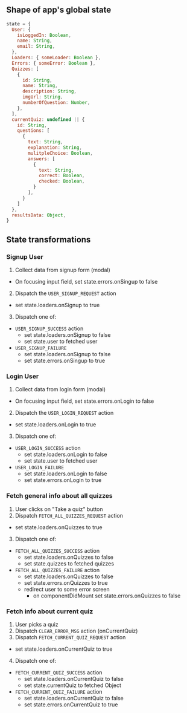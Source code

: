 ## Shape of app's global state

```javascript
state = {
  User: {
    isLoggedIn: Boolean,
    name: String,
    email: String,
  },
  Loaders: { someLoader: Boolean },
  Errors: { someError: Boolean },
  Quizzes: [
    {
      id: String,
      name: String,
      description: String,
      imgUrl: String,
      numberOfQuestion: Number,
    },
  ],
  currentQuiz: undefined || {
    id: String,
    questions: [
      {
        text: String,
        explanation: String,
        mulitpleChoice: Boolean,
        answers: [
          {
            text: String,
            correct: Boolean,
            checked: Boolean,
          }
        ],
      }
    ]
  },
  resultsData: Object,
}
```

## State transformations

### Signup User
1. Collect data from signup form (modal)
  * On focusing input field, set state.errors.onSingup to false
2. Dispatch the `USER_SIGNUP_REQUEST` action
  * set state.loaders.onSignup to true
3. Dispatch one of:
  - `USER_SIGNUP_SUCCESS` action
    * set state.loaders.onSignup to false
    * set state.user to fetched user
  - `USER_SIGNUP_FAILURE`
    * set state.loaders.onSignup to false
    * set state.errors.onSingup to true

### Login User
1. Collect data from login form (modal)
  * On focusing input field, set state.errors.onLogin to false
2. Dispatch the `USER_LOGIN_REQUEST` action
  * set state.loaders.onLogin to true
3. Dispatch one of:
  - `USER_LOGIN_SUCCESS` action
    * set state.loaders.onLogin to false
    * set state.user to fetched user
  - `USER_LOGIN_FAILURE`
    * set state.loaders.onLogin to false
    * set state.errors.onLogin to true

### Fetch general info about all quizzes
1. User clicks on "Take a quiz" button
2. Dispatch `FETCH_ALL_QUIZZES_REQUEST` action
  * set state.loaders.onQuizzes to true
3. Dispatch one of:
  - `FETCH_ALL_QUIZZES_SUCCESS` action
    * set state.loaders.onQuizzes to false
    * set state.quizzes to fetched quizzes
  - `FETCH_ALL_QUIZZES_FAILURE` action
    * set state.loaders.onQuizzes to false
    * set state.errors.onQuizzes to true
    * redirect user to some error screen
      - on componentDidMount set state.errors.onQuizzes to false

### Fetch info about current quiz
1. User picks a quiz
2. Dispatch `CLEAR_ERROR_MSG` action (onCurrentQuiz)
3. Dispatch `FETCH_CURRENT_QUIZ_REQUEST` action
  * set state.loaders.onCurrentQuiz to true
4. Dispatch one of:
  - `FETCH_CURRENT_QUIZ_SUCCESS` action
    * set state.loaders.onCurrentQuiz to false
    * set state.currentQuiz to fetched Object
  - `FETCH_CURRENT_QUIZ_FAILURE` action
    * set state.loaders.onCurrentQuiz to false
    * set state.errors.onCurrentQuiz to true
